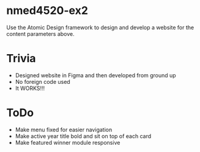 # nmed4520-ex2
Use the Atomic Design framework to design and develop a website for the content parameters above.

# Trivia
* Designed website in Figma and then developed from ground up
* No foreign code used
* It WORKS!!!

# ToDo
* Make menu fixed for easier navigation
* Make active year title bold and sit on top of each card
* Make featured winner module responsive
